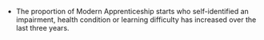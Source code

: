 * The proportion of Modern Apprenticeship starts who self-identified an impairment, health condition or learning difficulty has increased over the last three years.

